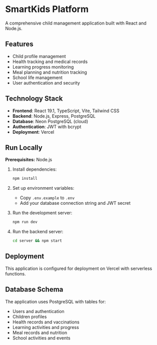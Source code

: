 # SmartKids Platform

A comprehensive child management application built with React and Node.js.

## Features

- Child profile management
- Health tracking and medical records
- Learning progress monitoring
- Meal planning and nutrition tracking
- School life management
- User authentication and security

## Technology Stack

- **Frontend**: React 19.1, TypeScript, Vite, Tailwind CSS
- **Backend**: Node.js, Express, PostgreSQL
- **Database**: Neon PostgreSQL (cloud)
- **Authentication**: JWT with bcrypt
- **Deployment**: Vercel

## Run Locally

**Prerequisites:** Node.js

1. Install dependencies:
   ```bash
   npm install
   ```

2. Set up environment variables:
   - Copy `.env.example` to `.env`
   - Add your database connection string and JWT secret

3. Run the development server:
   ```bash
   npm run dev
   ```

4. Run the backend server:
   ```bash
   cd server && npm start
   ```

## Deployment

This application is configured for deployment on Vercel with serverless functions.

## Database Schema

The application uses PostgreSQL with tables for:
- Users and authentication
- Children profiles
- Health records and vaccinations
- Learning activities and progress
- Meal records and nutrition
- School activities and events